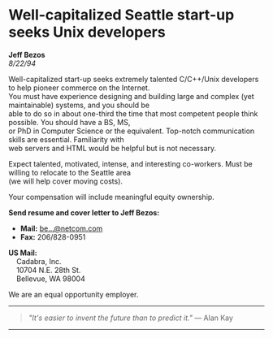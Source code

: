 # Well-capitalized Seattle start-up seeks Unix developers

**Jeff Bezos**  
*8/22/94*

Well-capitalized start-up seeks extremely talented C/C++/Unix developers to help pioneer commerce on the Internet.  
You must have experience designing and building large and complex (yet maintainable) systems, and you should be  
able to do so in about one-third the time that most competent people think possible. You should have a BS, MS,  
or PhD in Computer Science or the equivalent. Top-notch communication skills are essential. Familiarity with  
web servers and HTML would be helpful but is not necessary.

Expect talented, motivated, intense, and interesting co-workers. Must be willing to relocate to the Seattle area  
(we will help cover moving costs).

Your compensation will include meaningful equity ownership.

**Send resume and cover letter to Jeff Bezos:**

- **Mail:** be...@netcom.com  
- **Fax:** 206/828-0951  

**US Mail:**  
&nbsp;&nbsp;&nbsp;&nbsp;Cadabra, Inc.  
&nbsp;&nbsp;&nbsp;&nbsp;10704 N.E. 28th St.  
&nbsp;&nbsp;&nbsp;&nbsp;Bellevue, WA 98004  


We are an equal opportunity employer.

----------------------------------------------------------------------
> *"It's easier to invent the future than to predict it."* — Alan Kay
----------------------------------------------------------------------
